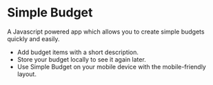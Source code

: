 # Simple Budget

A Javascript powered app which allows you to create simple budgets quickly and easily.

* Add budget items with a short description.
* Store your budget locally to see it again later.
* Use Simple Budget on your mobile device with the mobile-friendly layout.